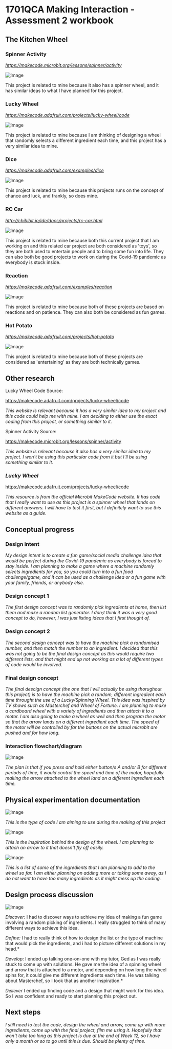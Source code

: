 
# 1701QCA Making Interaction - Assessment 2 workbook #

## The Kitchen Wheel ##

### Spinner Activity ###

*https://makecode.microbit.org/lessons/spinner/activity*

![Image](spinnerwheel.jpg)

This project is related to mine because it also has a spinner wheel, and it has similar ideas to what I have planned for this project.

### Lucky Wheel ###

*https://makecode.adafruit.com/projects/lucky-wheel/code*

![Image](luckywheel.jpg)

This project is related to mine because I am thinking of designing a wheel that randomly selects a different ingredient each time, and this project has a very similar idea to mine. 

### Dice ###

*https://makecode.adafruit.com/examples/dice*

![Image](dice.png)

This project is related to mine because this projects runs on the concept of chance and luck, and frankly, so does mine. 

### RC Car ###

*http://chibibit.io/ide/docs/projects/rc-car.html*

![Image](rccar.jpg)

This project is related to mine because both this current project that I am working on and this related car project are both considered as 'toys', so they are both used to entertain people and to bring some fun into life. They can also both be good projects to work on during the Covid-19 pandemic as everybody is stuck inside. 

### Reaction ###

*https://makecode.adafruit.com/examples/reaction*

![Image](reaction.jpg)

This project is related to mine because both of these projects are based on reactions and on patience. They can also both be considered as fun games. 

### Hot Potato ###

*https://makecode.adafruit.com/projects/hot-potato*

![Image](hotpotato.jpg)

This project is related to mine because both of these projects are considered as 'entertaining' as they are both technically games. 

## Other research ##

Lucky Wheel Code Source:

https://makecode.adafruit.com/projects/lucky-wheel/code

*This website is relevant because it has a very similar idea to my project and this code could help me with mine. I am deciding to either use the exact coding from this project, or something similar to it.*

Spinner Activity Source:

https://makecode.microbit.org/lessons/spinner/activity

*This website is relevant because it also has a very similar idea to my project. I won't be using this particular code from it but I'll be using something similar to it.* 

### *Lucky Wheel* ###

https://makecode.adafruit.com/projects/lucky-wheel/code

*This resource is from the official Microbit MakeCode website. It has code that I really want to use as this project is a spinner wheel that lands on different answers. I will have to test it first, but I definitely want to use this website as a guide.*

## Conceptual progress ##

### Design intent ###
*My design intent is to create a fun game/social media challenge idea that would be perfect during the Covid-19 pandemic as everybody is forced to stay inside. I am planning to make a game where a machine randomly selects ingredients for you, so you could turn into a fun food challenge/game, and it can be used as a challenge idea or a fun game with your family, friends, or anybody else.*

### Design concept 1 ###
*The first design concept was to randomly pick ingredients at home, then list them and make a random list generator. I don;t think it was a very good concept to do, however, I was just listing ideas that I first thought of.*

### Design concept 2 ###
*The second design concept was to have the machine pick a randomised number, and then match the number to an ingredient. I decided that this was not going to be the final design concept as this would require two different lists, and that might end up not working as a lot of different types of code would be involved.*

### Final design concept ###
*The final descign concept (the one that I will actually be using thorughout this project) is to have the machine pick a random, different ingredient each time throught the use of a Lucky/Spinning Wheel. This idea was inspired by TV shows such as Masterchef and Wheel of Fortune. I am planning to make a cardboard wheel with a variety of ingredients and then attach it to a motor. I am also going to make a wheel as well and then program the motor so that the arrow lands on a different ingredient each time. The speed of the motor will be controlled by far the buttons on the actual microbit are pushed and for how long.*

### Interaction flowchart/diagram ###

![Image](diagram.png)

*The plan is that if you press and hold either button/s A and/or B for different periods of time, it would control the speed and time of the motor, hopefully making the arrow attached to the wheel land on a different ingredient each time.* 

## Physical experimentation documentation ##

![Image](code.png)

*This is the type of code I am aiming to use during the making of this project*

![Image](spinnerwheel.jpg)

*This is the inspiration behind the design of the wheel. I am planning to attach an arrow to it that doesn't fly off easily.* 

![Image](list.png)

*This is a list of some of the ingredients that I am planning to add to the wheel so far. I am either planning on adding more or taking some away, as I do not want to have too many ingredients as it might mess up the coding.*

## Design process discussion ##

![Image](doublediamond.png)

*Discover:*
I had to discover ways to achieve my idea of making a fun game involving a random picking of ingredients. I really struggled to think of many different ways to achieve this idea. 

*Define:*
I had to really think of how to design the list or the type of machine that would pick the ingredients, and i had to picture different solutions in my head.*

*Develop:*
I ended up talking one-on-one with my tutor, Ged as I was really stuck to come up with solutions. He gave me the idea of a spinning wheel and arrow that is attached to a motor, and depending on how long the wheel spins for, it could give me different ingredients each time. He was talking about Masterchef, so I took that as another inspiration.*

*Deliever*
I ended up finding code and a design that might work for this idea. So I was confident and ready to start planning this project out.

## Next steps ##

*I still need to test the code, design the wheel and arrow, come up with more ingredients, come up with the final project, film me using it. Hopefully that won't take too long as this project is due at the end of Week 12, so I have only a month or so to go until this is due. Should be plenty of time.*
